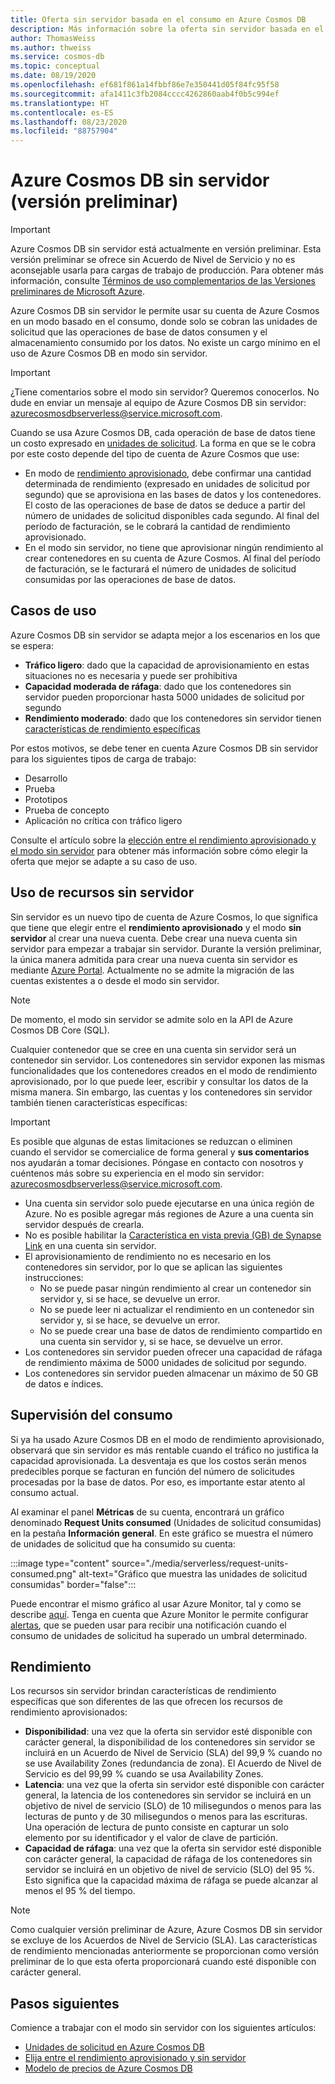 ```yaml
---
title: Oferta sin servidor basada en el consumo en Azure Cosmos DB
description: Más información sobre la oferta sin servidor basada en el consumo de Azure Cosmos DB.
author: ThomasWeiss
ms.author: thweiss
ms.service: cosmos-db
ms.topic: conceptual
ms.date: 08/19/2020
ms.openlocfilehash: ef681f861a14fbbf86e7e350441d05f84fc95f58
ms.sourcegitcommit: afa1411c3fb2084cccc4262860aab4f0b5c994ef
ms.translationtype: HT
ms.contentlocale: es-ES
ms.lasthandoff: 08/23/2020
ms.locfileid: "88757904"
---
```

# <a name="azure-cosmos-db-serverless-preview"></a>Azure Cosmos DB sin servidor (versión preliminar)

> [!IMPORTANT]
> Azure Cosmos DB sin servidor está actualmente en versión preliminar. Esta versión preliminar se ofrece sin Acuerdo de Nivel de Servicio y no es aconsejable usarla para cargas de trabajo de producción. Para obtener más información, consulte [Términos de uso complementarios de las Versiones preliminares de Microsoft Azure](https://azure.microsoft.com/support/legal/preview-supplemental-terms/).

Azure Cosmos DB sin servidor le permite usar su cuenta de Azure Cosmos en un modo basado en el consumo, donde solo se cobran las unidades de solicitud que las operaciones de base de datos consumen y el almacenamiento consumido por los datos. No existe un cargo mínimo en el uso de Azure Cosmos DB en modo sin servidor.

> [!IMPORTANT] 
> ¿Tiene comentarios sobre el modo sin servidor? Queremos conocerlos. No dude en enviar un mensaje al equipo de Azure Cosmos DB sin servidor: [azurecosmosdbserverless@service.microsoft.com](mailto:azurecosmosdbserverless@service.microsoft.com).

Cuando se usa Azure Cosmos DB, cada operación de base de datos tiene un costo expresado en [unidades de solicitud](request-units.md). La forma en que se le cobra por este costo depende del tipo de cuenta de Azure Cosmos que use:

- En modo de [rendimiento aprovisionado](set-throughput.md), debe confirmar una cantidad determinada de rendimiento (expresado en unidades de solicitud por segundo) que se aprovisiona en las bases de datos y los contenedores. El costo de las operaciones de base de datos se deduce a partir del número de unidades de solicitud disponibles cada segundo. Al final del período de facturación, se le cobrará la cantidad de rendimiento aprovisionado.
- En el modo sin servidor, no tiene que aprovisionar ningún rendimiento al crear contenedores en su cuenta de Azure Cosmos. Al final del período de facturación, se le facturará el número de unidades de solicitud consumidas por las operaciones de base de datos.

## <a name="use-cases"></a>Casos de uso

Azure Cosmos DB sin servidor se adapta mejor a los escenarios en los que se espera:

- **Tráfico ligero**: dado que la capacidad de aprovisionamiento en estas situaciones no es necesaria y puede ser prohibitiva
- **Capacidad moderada de ráfaga**: dado que los contenedores sin servidor pueden proporcionar hasta 5000 unidades de solicitud por segundo
- **Rendimiento moderado**: dado que los contenedores sin servidor tienen [características de rendimiento específicas](#performance)

Por estos motivos, se debe tener en cuenta Azure Cosmos DB sin servidor para los siguientes tipos de carga de trabajo:

- Desarrollo
- Prueba
- Prototipos
- Prueba de concepto
- Aplicación no crítica con tráfico ligero

Consulte el artículo sobre la [elección entre el rendimiento aprovisionado y el modo sin servidor](throughput-serverless.md) para obtener más información sobre cómo elegir la oferta que mejor se adapte a su caso de uso.

## <a name="using-serverless-resources"></a>Uso de recursos sin servidor

Sin servidor es un nuevo tipo de cuenta de Azure Cosmos, lo que significa que tiene que elegir entre el **rendimiento aprovisionado** y el modo **sin servidor** al crear una nueva cuenta. Debe crear una nueva cuenta sin servidor para empezar a trabajar sin servidor. Durante la versión preliminar, la única manera admitida para crear una nueva cuenta sin servidor es mediante [Azure Portal](create-cosmosdb-resources-portal.md). Actualmente no se admite la migración de las cuentas existentes a o desde el modo sin servidor.

> [!NOTE]
> De momento, el modo sin servidor se admite solo en la API de Azure Cosmos DB Core (SQL).

Cualquier contenedor que se cree en una cuenta sin servidor será un contenedor sin servidor. Los contenedores sin servidor exponen las mismas funcionalidades que los contenedores creados en el modo de rendimiento aprovisionado, por lo que puede leer, escribir y consultar los datos de la misma manera. Sin embargo, las cuentas y los contenedores sin servidor también tienen características específicas:

> [!IMPORTANT]
> Es posible que algunas de estas limitaciones se reduzcan o eliminen cuando el servidor se comercialice de forma general y **sus comentarios** nos ayudarán a tomar decisiones. Póngase en contacto con nosotros y cuéntenos más sobre su experiencia en el modo sin servidor: [azurecosmosdbserverless@service.microsoft.com](mailto:azurecosmosdbserverless@service.microsoft.com).

- Una cuenta sin servidor solo puede ejecutarse en una única región de Azure. No es posible agregar más regiones de Azure a una cuenta sin servidor después de crearla.
- No es posible habilitar la [Característica en vista previa (GB) de Synapse Link](synapse-link.md) en una cuenta sin servidor.
- El aprovisionamiento de rendimiento no es necesario en los contenedores sin servidor, por lo que se aplican las siguientes instrucciones:
    - No se puede pasar ningún rendimiento al crear un contenedor sin servidor y, si se hace, se devuelve un error.
    - No se puede leer ni actualizar el rendimiento en un contenedor sin servidor y, si se hace, se devuelve un error.
    - No se puede crear una base de datos de rendimiento compartido en una cuenta sin servidor y, si se hace, se devuelve un error.
- Los contenedores sin servidor pueden ofrecer una capacidad de ráfaga de rendimiento máxima de 5000 unidades de solicitud por segundo.
- Los contenedores sin servidor pueden almacenar un máximo de 50 GB de datos e índices.

## <a name="monitoring-your-consumption"></a>Supervisión del consumo

Si ya ha usado Azure Cosmos DB en el modo de rendimiento aprovisionado, observará que sin servidor es más rentable cuando el tráfico no justifica la capacidad aprovisionada. La desventaja es que los costos serán menos predecibles porque se facturan en función del número de solicitudes procesadas por la base de datos. Por eso, es importante estar atento al consumo actual.

Al examinar el panel **Métricas** de su cuenta, encontrará un gráfico denominado **Request Units consumed** (Unidades de solicitud consumidas) en la pestaña **Información general**. En este gráfico se muestra el número de unidades de solicitud que ha consumido su cuenta:

:::image type="content" source="./media/serverless/request-units-consumed.png" alt-text="Gráfico que muestra las unidades de solicitud consumidas" border="false":::

Puede encontrar el mismo gráfico al usar Azure Monitor, tal y como se describe [aquí](monitor-request-unit-usage.md). Tenga en cuenta que Azure Monitor le permite configurar [alertas](../azure-monitor/platform/alerts-metric-overview.md), que se pueden usar para recibir una notificación cuando el consumo de unidades de solicitud ha superado un umbral determinado.

## <a name="performance"></a><a id="performance"></a>Rendimiento

Los recursos sin servidor brindan características de rendimiento específicas que son diferentes de las que ofrecen los recursos de rendimiento aprovisionados:

- **Disponibilidad**: una vez que la oferta sin servidor esté disponible con carácter general, la disponibilidad de los contenedores sin servidor se incluirá en un Acuerdo de Nivel de Servicio (SLA) del 99,9 % cuando no se use Availability Zones (redundancia de zona). El Acuerdo de Nivel de Servicio es del 99,99 % cuando se usa Availability Zones.
- **Latencia**: una vez que la oferta sin servidor esté disponible con carácter general, la latencia de los contenedores sin servidor se incluirá en un objetivo de nivel de servicio (SLO) de 10 milisegundos o menos para las lecturas de punto y de 30 milisegundos o menos para las escrituras. Una operación de lectura de punto consiste en capturar un solo elemento por su identificador y el valor de clave de partición.
- **Capacidad de ráfaga**: una vez que la oferta sin servidor esté disponible con carácter general, la capacidad de ráfaga de los contenedores sin servidor se incluirá en un objetivo de nivel de servicio (SLO) del 95 %. Esto significa que la capacidad máxima de ráfaga se puede alcanzar al menos el 95 % del tiempo.

> [!NOTE]
> Como cualquier versión preliminar de Azure, Azure Cosmos DB sin servidor se excluye de los Acuerdos de Nivel de Servicio (SLA). Las características de rendimiento mencionadas anteriormente se proporcionan como versión preliminar de lo que esta oferta proporcionará cuando esté disponible con carácter general.

## <a name="next-steps"></a>Pasos siguientes

Comience a trabajar con el modo sin servidor con los siguientes artículos:

- [Unidades de solicitud en Azure Cosmos DB](request-units.md)
- [Elija entre el rendimiento aprovisionado y sin servidor](throughput-serverless.md)
- [Modelo de precios de Azure Cosmos DB](how-pricing-works.md)
